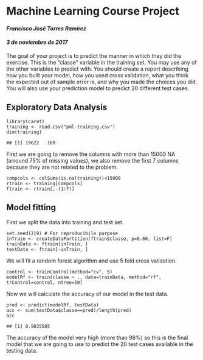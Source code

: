 Machine Learning Course Project 
===============================

#### *Francisco José Torres Ramírez* 

#### *3 de noviembre de 2017* 

The goal of your project is to predict the manner in which they did the
exercise. This is the “classe” variable in the training set. You may use
any of the other variables to predict with. You should create a report
describing how you built your model, how you used cross validation, what
you think the expected out of sample error is, and why you made the
choices you did. You will also use your prediction model to predict 20
different test cases.

Exploratory Data Analysis
-------------------------

``` {.r}
library(caret)
training <- read.csv("pml-training.csv")
dim(training)
```

    ## [1] 19622   160

First we are going to remove the columns with more than 15000 NA
(arround 75% of missing values), we also remove the first 7 columns
because they are not related to the problem.

``` {.r}
compcols <- colSums(is.na(training))<15000
rtrain <- training[compcols]
ftrain <- rtrain[,-(1:7)]
```

Model fitting
-------------

First we split the data into training and test set.

``` {.r}
set.seed(219) # For reproducibile purpose
inTrain <- createDataPartition(ftrain$classe, p=0.60, list=F)
trainData <- ftrain[inTrain, ]
testData <- ftrain[-inTrain, ]
```

We will fit a random forest algorithm and use 5 fold cross validation.

``` {.r}
control <- trainControl(method="cv", 5)
modelRf <- train(classe ~ ., data=trainData, method="rf", trControl=control, ntree=50)
```

Now we will calculate the accuracy of our model in the test data.

``` {.r}
pred <- predict(modelRf, testData)
acc <- sum(testData$classe==pred)/length(pred)
acc
```

    ## [1] 0.9835585

The accuracy of the model very high (more than 98%) so this is the final
model that we are going to use to predict the 20 test cases available in
the testing data.
